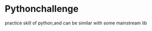Pythonchallenge
===============

practice skill of python,and can be similar with some mainstream lib
